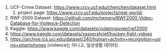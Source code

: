 1. UCF-Crime Dataset: https://www.crcv.ucf.edu/chenchen/dataset.html
	1. project page: https://www.crcv.ucf.edu/projects/real-world/
2. RWF-2000 Dataset: https://github.com/mchengny/RWF2000-Video-Database-for-Violence-Detection
3. Kaggle: https://www.kaggle.com/datasets/vulamnguyen/rwf2000
4. https://www.kaggle.com/datasets/yassershrief/hockey-fight-vidoes
5. https://archive.ics.uci.edu/dataset/240/human+activity+recognition+using+smartphones (violence는 아니고, 일상생활 데이터)
